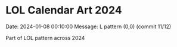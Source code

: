 # LOL Calendar Art 2024

Date: 2024-01-08 00:10:00
Message: L pattern (0,0) (commit 11/12)

Part of LOL pattern across 2024
